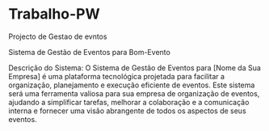 # Trabalho-PW
Projecto de Gestao de evntos



Sistema de Gestão de Eventos para Bom-Evento

Descrição do Sistema:
O Sistema de Gestão de Eventos para [Nome da Sua Empresa] é uma plataforma tecnológica projetada para facilitar a organização, planejamento e execução eficiente de eventos. Este sistema será uma ferramenta valiosa para sua empresa de organização de eventos, ajudando a simplificar tarefas, melhorar a colaboração e a comunicação interna e fornecer uma visão abrangente de todos os aspectos de seus eventos.
